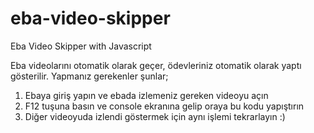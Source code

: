 # eba-video-skipper
Eba Video Skipper with Javascript

Eba videolarını otomatik olarak geçer, ödevleriniz otomatik olarak yaptı gösterilir. Yapmanız gerekenler şunlar;

1) Ebaya giriş yapın ve ebada izlemeniz gereken videoyu açın
2) F12 tuşuna basın ve console ekranına gelip oraya bu kodu yapıştırın
4) Diğer videoyuda izlendi göstermek için aynı işlemi tekrarlayın :) 
